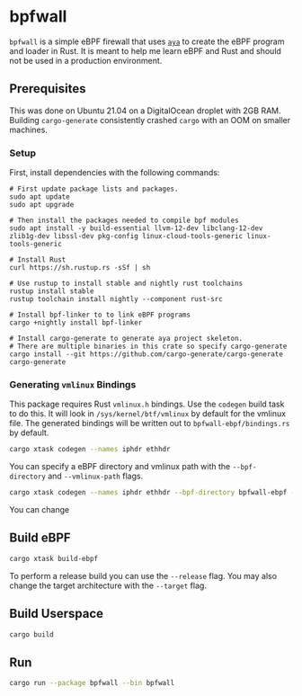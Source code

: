 # bpfwall
`bpfwall` is a simple eBPF firewall that uses [`aya`](https://crates.io/crates/aya) to create the eBPF program and loader in Rust.
It is meant to help me learn eBPF and Rust and should not be used in a production environment.

## Prerequisites
This was done on Ubuntu 21.04 on a DigitalOcean droplet with 2GB RAM.
Building `cargo-generate` consistently crashed `cargo` with an OOM on smaller machines.

### Setup
First, install dependencies with the following commands:

```
# First update package lists and packages.
sudo apt update
sudo apt upgrade

# Then install the packages needed to compile bpf modules
sudo apt install -y build-essential llvm-12-dev libclang-12-dev zlib1g-dev libssl-dev pkg-config linux-cloud-tools-generic linux-tools-generic

# Install Rust
curl https://sh.rustup.rs -sSf | sh

# Use rustup to install stable and nightly rust toolchains
rustup install stable
rustup toolchain install nightly --component rust-src

# Install bpf-linker to to link eBPF programs
cargo +nightly install bpf-linker

# Install cargo-generate to generate aya project skeleton.
# There are multiple binaries in this crate so specify cargo-generate
cargo install --git https://github.com/cargo-generate/cargo-generate cargo-generate
```

### Generating `vmlinux` Bindings
This package requires Rust `vmlinux.h` bindings.
Use the `codegen` build task to do this.
It will look in `/sys/kernel/btf/vmlinux` by default for the vmlinux file.
The generated bindings will be written out to `bpfwall-ebpf/bindings.rs` by default. 

```bash
cargo xtask codegen --names iphdr ethhdr
```

You can specify a eBPF directory and vmlinux path with the `--bpf-directory` and `--vmlinux-path`  flags.

```bash
cargo xtask codegen --names iphdr ethhdr --bpf-directory bpfwall-ebpf --vmlinux-path /sys/kernel/btf/vmlinux
```

You can change 



## Build eBPF

```bash
cargo xtask build-ebpf
```

To perform a release build you can use the `--release` flag.
You may also change the target architecture with the `--target` flag.

## Build Userspace

```bash
cargo build
```

## Run

```bash
cargo run --package bpfwall --bin bpfwall
```



